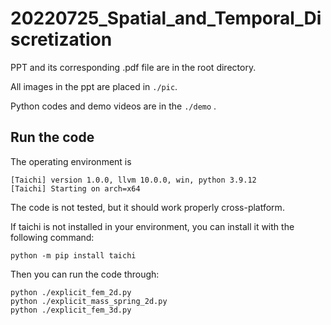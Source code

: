 # 20220725_Spatial_and_Temporal_Discretization

PPT and its corresponding .pdf file are in the root directory. 

All images in the ppt are placed in  `./pic`.

Python codes and demo videos are in the `./demo` . 

## Run the code

The operating environment is

```shell
[Taichi] version 1.0.0, llvm 10.0.0, win, python 3.9.12 
[Taichi] Starting on arch=x64
```

The code is not tested, but it should work properly cross-platform.

If taichi is not installed in your environment, you can install it with the following command:

```shell
python -m pip install taichi
```

Then you can run the code through:

```shell
python ./explicit_fem_2d.py
python ./explicit_mass_spring_2d.py
python ./explicit_fem_3d.py
```






